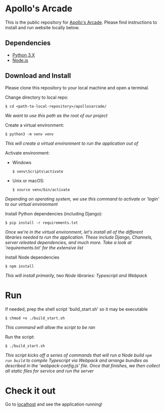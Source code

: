 # Apollo's Arcade
This is the public repository for [Apollo's Arcade](https://www.apollosarcade.com). Please find instructions to install and run website locally below.

## Dependencies
- [Python 3.X](https://www.python.org/downloads/)
- [Node.js](https://nodejs.org/en/download)

## Download and Install
Please clone this repository to your local machine and open a terminal.

Change directory to local repo:

`$ cd <path-to-local-repository>/apollosarcade/`

*We want to use this path as the root of our project*

Create a virtual environment:

`$ python3 -m venv venv`

*This will create a virtual environment to run the application out of*

Activate environment:

- Windows

    `$ venv\Scripts\activate`

- Unix or macOS:

    `$ source venv/bin/activate`

*Depending on operating system, we use this command to activate or 'login' to our virtual environment*

Install Python dependencies (including Django):

`$ pip install -r requirements.txt`

*Once we're in the virtual environment, let's install all of the different libraries needed to run the application. These include Django, Channels, server releated dependencies, and much more. Take a look at 'requirements.txt' for the extensive list*

Install Node dependencies

`$ npm install`

*This will install primarily, two Node libraries: Typescript and Webpack*

# Run

If needed, prep the shell script 'build_start.sh' so it may be executable

`$ chmod +x ./build_start.sh`

*This command will allow the script to be ran*

Run the script:

`$ ./build_start.sh`

*This script kicks off a series of commands that will run a Node build `npm run build` to compile Typescript via Webpack and arrange bundles as described in the 'webpack-config.js' file. Once that finishes, we then collect all static files for service and run the server*

# Check it out
Go to [localhost](localhost:8000/) and see the application running!